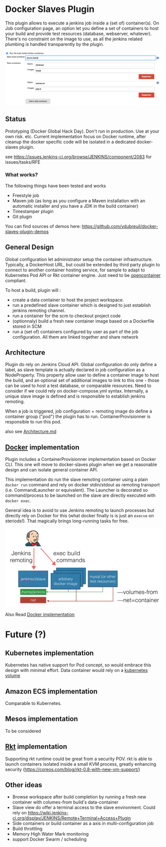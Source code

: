 # Docker Slaves Plugin

This plugin allows to execute a jenkins job inside a (set of) container(s).
On Job configuration page, an option let you define a set of containers to host your build and provide test resources
(database, webserver, whatever). There's no constraint on the image to use, as all the jenkins related plumbing is
handled transparently by the plugin.

![Configuration](docs/config.png)


## Status

Prototyping (Docker Global Hack Day). Don't run in production. Use at your own risk. etc.
Current implementation focus on Docker runtime, after cleanup the docker specific code will be isolated in a dedicated docker-slaves pluigin.

see https://issues.jenkins-ci.org/browse/JENKINS/component/2083 for issues/tasks/RFE

### What works?

The following things have been tested and works

* Freestyle job
* Maven job (as long as you configure a Maven installation with an automatic installer and you have a JDK in the build container)
* Timestamper plugin
* Git plugin

You can find sources of demos here: https://github.com/ydubreuil/docker-slaves-plugin-demos

## General Design

Global configuration let administrator setup the container infrastructure. Typically, a DockerHost URL, but could be extended by third party plugin to connect to another container hosting service, for sample to adapt to Kubernetes Pod API or Rkt container engine. Just need to be [opencontainer](https://www.opencontainers.org/) compliant.

To host a build, plugin will :
* create a data container to host the project workspace.
* run a predefined slave container which is designed to just establish jenkins remoting channel. 
* run a container for the scm to checkout project code
* (optionnaly) build a fresh new container image based on a Dockerfile stored in SCM
* run a (set of) containers configured by user as part of the job configuration. All them are linked together and share network

## Architecture

Plugin do rely on Jenkins Cloud API. Global configuration do only define a label, as slave template is actually declared in job configuration as a NodeProperty. 
This property allow user to define a container image to host the build, and an optional set of additional images to link to this one - those can be used to host a test database, or comparable resources. Need to consider if we could rely on docker-compose.yml syntax.
Internally, a unique slave image is defined and is responsible to establish jenkins remoting.

When a job is triggered, job configuration + remoting image do define a container group ("pod") the plugin has to run. ContainerProvisionner is responsible to run this pod. 

also see [Architecture.md](Architecture.md)

## [Docker](https://www.docker.com) implementation

Plugin includes a ContainerProvisionner implementation based on Docker CLI. This one will move to docker-slaves plugin when we get a reasonable design and can isolate general container
API.

This implementation do run the slave remoting container using a plain `docker run` command and rely on docker stdin/stdout as remoting transport (i.e. CommandLauncher or equivalent). 
The Launcher is decorated so command/process to be launched on the slave are directly executed with `docker exec`.

General idea is to avoid to use Jenkins remoting to launch processes but directly rely on Docker for this (what docker finally is is just an `execve` on steriods!). That magically brings long-running tasks for free.

![Docker implementation](docs/docker.png)

Also Read [Docker implementation](Docker.md)


# Future (?)

## Kubernetes implementation

Kubernetes has native support for Pod concept, so would embrace this design with minimal effort.
Data container would rely on a [kubernetes volume](https://github.com/kubernetes/kubernetes/blob/master/docs/user-guide/volumes.md)

## Amazon ECS implementation

Comparable to Kubernetes.

## Mesos implementation

To be considered

## [Rkt](https://github.com/coreos/rkt) implementation

Supporting rkt runtime could be great from a security POV. rkt is able to launch containers isolated inside a small KVM process, greatly enhancing security (https://coreos.com/blog/rkt-0.8-with-new-vm-support/)

## Other ideas

 * Browse workspace after build completion by running a fresh new container with columes-from build's data-container
 * Slave view do offer a terminal access to the slave environment. Could rely on https://wiki.jenkins-ci.org/display/JENKINS/Remote+Terminal+Access+Plugin
 * Side containers or build container as a axis in multi-configuration job
 * Build throttling
 * Memory High Water Mark monitoring
 * support Docker Swarm / scheduling
